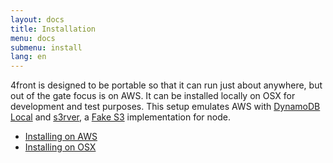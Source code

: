 ```yaml
---
layout: docs
title: Installation
menu: docs
submenu: install
lang: en
---
```


4front is designed to be portable so that it can run just about anywhere, but out of the gate focus is on AWS. It can be installed locally on OSX for development and test purposes. This setup emulates AWS with [DynamoDB Local](http://docs.aws.amazon.com/amazondynamodb/latest/developerguide/Tools.DynamoDBLocal.html) and [s3rver](https://www.npmjs.com/package/s3rver), a [Fake S3](https://github.com/jubos/fake-s3) implementation for node.

- [Installing on AWS](/docs/install/aws-install.html)
- [Installing on OSX](/docs/install/local.html)
